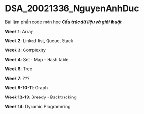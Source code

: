 # DSA_20021336_NguyenAnhDuc

Bài làm phần code môn học ***Cấu trúc dữ liệu và giải thuật***


**Week 1**: Array


**Week 2**: Linked-list, Queue, Stack


**Week 3**: Complexity


**Week 4**: Set - Map - Hash table


**Week 6**: Tree


**Week 7**: ???


**Week 9-10-11**: Graph 


**Week 12-13**: Greedy - Backtracking


**Week 14**: Dynamic Programming
